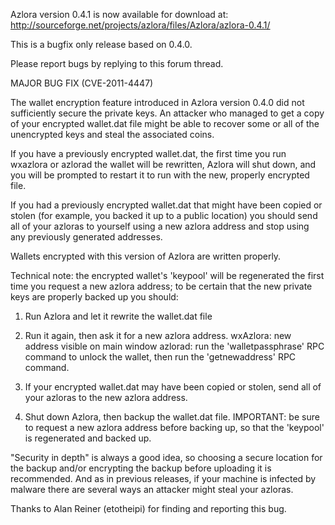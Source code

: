Azlora version 0.4.1 is now available for download at:
http://sourceforge.net/projects/azlora/files/Azlora/azlora-0.4.1/

This is a bugfix only release based on 0.4.0.

Please report bugs by replying to this forum thread.

MAJOR BUG FIX  (CVE-2011-4447)

The wallet encryption feature introduced in Azlora version 0.4.0 did not sufficiently secure the private keys. An attacker who
managed to get a copy of your encrypted wallet.dat file might be able to recover some or all of the unencrypted keys and steal the
associated coins.

If you have a previously encrypted wallet.dat, the first time you run wxazlora or azlorad the wallet will be rewritten, Azlora will
shut down, and you will be prompted to restart it to run with the new, properly encrypted file.

If you had a previously encrypted wallet.dat that might have been copied or stolen (for example, you backed it up to a public
location) you should send all of your azloras to yourself using a new azlora address and stop using any previously generated addresses.

Wallets encrypted with this version of Azlora are written properly.

Technical note: the encrypted wallet's 'keypool' will be regenerated the first time you request a new azlora address; to be certain that the
new private keys are properly backed up you should:

1. Run Azlora and let it rewrite the wallet.dat file

2. Run it again, then ask it for a new azlora address.
wxAzlora: new address visible on main window
azlorad: run the 'walletpassphrase' RPC command to unlock the wallet,  then run the 'getnewaddress' RPC command.

3. If your encrypted wallet.dat may have been copied or stolen, send all of your azloras to the new azlora address.

4. Shut down Azlora, then backup the wallet.dat file.
IMPORTANT: be sure to request a new azlora address before backing up, so that the 'keypool' is regenerated and backed up.

"Security in depth" is always a good idea, so choosing a secure location for the backup and/or encrypting the backup before uploading it is recommended. And as in previous releases, if your machine is infected by malware there are several ways an attacker might steal your azloras.

Thanks to Alan Reiner (etotheipi) for finding and reporting this bug.
